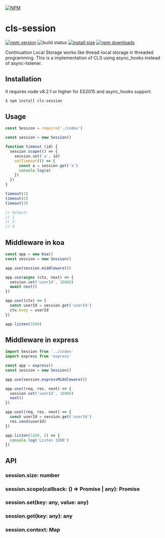[![NPM](https://nodei.co/npm/cls-session.png?downloads=true&downloadRank=true&stars=true)](https://nodei.co/npm/cls-session/)

# cls-session

[![npm version](https://img.shields.io/npm/v/cls-session.svg?style=flat-square)](https://www.npmjs.org/package/cls-session)
![build status](https://img.shields.io/github/workflow/status/shfshanyue/cls-session/CLS%20Session%20Test?style=flat-square)
[![install size](https://packagephobia.now.sh/badge?p=cls-session)](https://packagephobia.now.sh/result?p=cls-session)
[![npm downloads](https://img.shields.io/npm/dw/cls-session.svg?style=flat-square)](http://npm-stat.com/charts.html?package=cls-session)

Continuation Local Storage works like thread-local storage in threaded programming. This is a implementation of CLS using async_hooks instead of async-listener.

## Installation

It requires node v8.2.1 or higher for ES2015 and async_hooks support.

``` bash
$ npm install cls-session
```

## Usage

``` js
const Session = require('./index')

const session = new Session()

function timeout (id) {
  session.scope(() => {
    session.set('a', id)
    setTimeout(() => {
      const a = session.get('a')
      console.log(a)
    })
  })
}

timeout(1)
timeout(2)
timeout(3)

// Output:
// 1
// 2
// 3
```

## Middleware in koa

``` js
const app = new Koa()
const session = new Session()

app.use(session.middleware())

app.use(async (ctx, next) => {
  session.set('userId', 10086)
  await next()
})

app.use((ctx) => {
  const userId = session.get('userId')
  ctx.body = userId
})

app.listen(3200)
```

## Middleware in express

``` js
import Session from '../index'
import express from 'express'

const app = express()
const session = new Session()

app.use(session.expressMiddleware())

app.use((req, res, next) => {
  session.set('userId', 10086)
  next()
})

app.use((req, res, next) => {
  const userId = session.get('userId')
  res.send(userId)
})

app.listen(3200, () => {
  console.log('Listen 3200')
})
```

## API

### session.size: number

### session.scope(callback: () => Promise<any> | any): Promise<any>

### session.set(key: any, value: any)

### session.get(key: any): any

### session.context: Map

